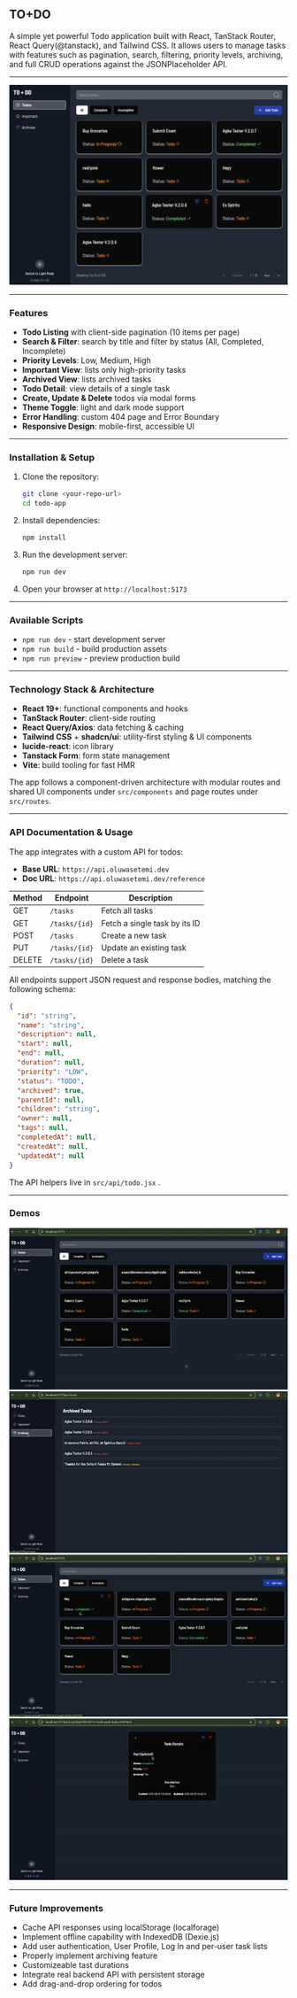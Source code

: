 ## TO+DO

A simple yet powerful Todo application built with React, TanStack Router, React Query(@tanstack), and Tailwind CSS. It allows users to manage tasks with features such as pagination, search, filtering, priority levels, archiving, and full CRUD operations against the JSONPlaceholder API.

---

![](./public/ss/Screenshot%202025-06-14%20at%2017.25.51.png)

---

### Features

* **Todo Listing** with client-side pagination (10 items per page)
* **Search & Filter**: search by title and filter by status (All, Completed, Incomplete)
* **Priority Levels**: Low, Medium, High
* **Important View**: lists only high-priority tasks
* **Archived View**: lists archived tasks
* **Todo Detail**: view details of a single task
* **Create, Update & Delete** todos via modal forms
* **Theme Toggle**: light and dark mode support
* **Error Handling**: custom 404 page and Error Boundary
* **Responsive Design**: mobile-first, accessible UI

---

### Installation & Setup

1. Clone the repository:

   ```bash
   git clone <your-repo-url>
   cd todo-app
   ```
2. Install dependencies:

   ```bash
   npm install
   ```
3. Run the development server:

   ```bash
   npm run dev
   ```
4. Open your browser at `http://localhost:5173`

---

### Available Scripts

* `npm run dev` - start development server
* `npm run build` - build production assets
* `npm run preview` - preview production build

---

### Technology Stack & Architecture

* **React 19+**: functional components and hooks
* **TanStack Router**: client-side routing
* **React Query/Axios**: data fetching & caching
* **Tailwind CSS** + **shadcn/ui**: utility-first styling & UI components
* **lucide-react**: icon library
* **Tanstack Form**: form state management
* **Vite**: build tooling for fast HMR

The app follows a component-driven architecture with modular routes and shared UI components under `src/components` and page routes under `src/routes`.

---

### API Documentation & Usage

The app integrates with a custom API for todos:

* **Base URL**: `https://api.oluwasetemi.dev`
* **Doc URL**: `https://api.oluwasetemi.dev/reference`

| Method | Endpoint      | Description                   |
| ------ | ------------- | ----------------------------- |
| GET    | `/tasks`      | Fetch all tasks               |
| GET    | `/tasks/{id}` | Fetch a single task by its ID |
| POST   | `/tasks`      | Create a new task             |
| PUT    | `/tasks/{id}` | Update an existing task       |
| DELETE | `/tasks/{id}` | Delete a task                 |

All endpoints support JSON request and response bodies, matching the following schema:

```json
{
  "id": "string",
  "name": "string",
  "description": null,
  "start": null,
  "end": null,
  "duration": null,
  "priority": "LOW",
  "status": "TODO",
  "archived": true,
  "parentId": null,
  "children": "string",
  "owner": null,
  "tags": null,
  "completedAt": null,
  "createdAt": null,
  "updatedAt": null
}
```

The API helpers live in `src/api/todo.jsx` .

---

### Demos

![](./public/ss/ScreenRecording2025-06-14at16.48.58-ezgif.com-video-to-gif-converter.gif)
![](./public/ss/ScreenRecording2025-06-14at16.48.58-ezgif.com-video-to-gif-converter-2.gif)
![](./public/ss/ScreenRecording2025-06-14at16.48.58-ezgif.com-video-to-gif-converter-3.gif)
![](./public/ss/ScreenRecording2025-06-14at16.48.58-ezgif.com-video-to-gif-converter-4.gif)

---


### Future Improvements

* Cache API responses using localStorage (localforage)
* Implement offline capability with IndexedDB (Dexie.js)
* Add user authentication, User Profile, Log In and per-user task lists
* Properly implement archiving feature
* Customizeable tast durations
* Integrate real backend API with persistent storage
* Add drag-and-drop ordering for todos
